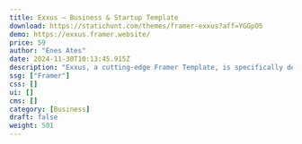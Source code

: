 ```yaml
---
title: Exxus — Business & Startup Template
download: https://statichunt.com/themes/framer-exxus?aff=YGGpO5
demo: https://exxus.framer.website/
price: 59
author: "Enes Ates"
date: 2024-11-30T10:13:45.915Z
description: "Exxus, a cutting-edge Framer Template, is specifically designed for businesses and startups."
ssg: ["Framer"]
css: []
ui: []
cms: []
category: [Business]
draft: false
weight: 501
---
```

